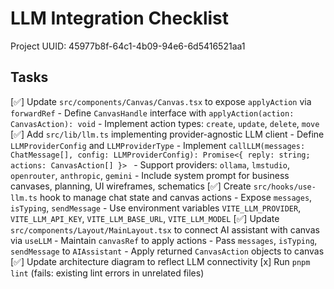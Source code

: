 # LLM Integration Checklist

Project UUID: 45977b8f-64c1-4b09-94e6-6d5416521aa1

## Tasks

[✅] Update `src/components/Canvas/Canvas.tsx` to expose `applyAction` via `forwardRef`
    - Define `CanvasHandle` interface with `applyAction(action: CanvasAction): void`
    - Implement action types: `create`, `update`, `delete`, `move`
[✅] Add `src/lib/llm.ts` implementing provider-agnostic LLM client
    - Define `LLMProviderConfig` and `LLMProviderType`
    - Implement `callLLM(messages: ChatMessage[], config: LLMProviderConfig): Promise<{ reply: string; actions: CanvasAction[] }> `
    - Support providers: `ollama`, `lmstudio`, `openrouter`, `anthropic`, `gemini`
    - Include system prompt for business canvases, planning, UI wireframes, schematics
[✅] Create `src/hooks/use-llm.ts` hook to manage chat state and canvas actions
    - Expose `messages`, `isTyping`, `sendMessage`
    - Use environment variables `VITE_LLM_PROVIDER`, `VITE_LLM_API_KEY`, `VITE_LLM_BASE_URL`, `VITE_LLM_MODEL`
[✅] Update `src/components/Layout/MainLayout.tsx` to connect AI assistant with canvas via `useLLM`
    - Maintain `canvasRef` to apply actions
    - Pass `messages`, `isTyping`, `sendMessage` to `AIAssistant`
    - Apply returned `CanvasAction` objects to canvas
[✅] Update architecture diagram to reflect LLM connectivity
[x] Run `pnpm lint` (fails: existing lint errors in unrelated files)
